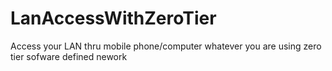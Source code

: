 # LanAccessWithZeroTier
Access your LAN thru mobile phone/computer whatever you are using zero tier sofware defined nework 
